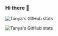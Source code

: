 ### Hi there 👋

![Tanya's GitHub stats](https://github-readme-stats.vercel.app/api?username=TanyaKaushi&show_icons=true&theme=radical)

![Tanya's GitHub stats](https://github-readme-stats.vercel.app/api?username=TanyaKaushi&show_icons=true)

<!--
**TanyaKaushi/Tanyakaushi** is a ✨ _special_ ✨ repository because its `README.md` (this file) appears on your GitHub profile.

Here are some ideas to get you started:

- 🔭 I’m currently working on ...
- 🌱 I’m currently learning ...
- 👯 I’m looking to collaborate on ...
- 🤔 I’m looking for help with ...
- 💬 Ask me about ...
- 📫 How to reach me: ...
- 😄 Pronouns: ...
- ⚡ Fun fact: ...
-->
